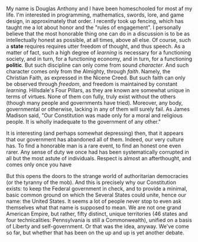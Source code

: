 <!--
I want to go to Hillsdale because...

good program
recommended by friends
group theory (?) fascinates me
would like to know more

hillsdale the program
math (why?)
3b1b, influences

I would like to go to Hillsdale because I believe it will be a beneficial opportunity to grow and gain experience.
I learned of Hillsdale from...
Recommended by...
Mentors?
What influence has XYZ had on your outlook on math? how and why?

Mrs.
Duarte, an important mentor, in important mentor in both school and Church, someone I have respected and looked up to for many years.

Duartes, Myhres.
Grant Sanderson, Brady Haran, parents, Matt Parker, Steven Strogatz, John Conway (_Requiescat In Pacem_), Ben Eater, Richard Rusczyk.
Francis Schaeffer, Nancy Pearcey, Stanley F.
Schmidt.

----------

Hillsdale is a conservative, Christian, classical liberal arts college  

1. a little about yourself
    - education
    - interests
    - future goals
2. hillsdale values are below; how do they align with your values
    - honor in conduct
    - honest in word & deed
    - dutiful in study ond service
    - respectful of the rights of others
    - ==[edu]==> self-gov't
3. the four pillars of HC
    - learning
    - character
    - faith
    - freedom
4. does knowing the four pillars change your outlook on HC?  
-->

My name is Douglas Anthony and I have been homeschooled for most af my life.
I'm interested in programming, mathematics, swords, lore, and game design, in approximately that order.
I recently took up fencing, which has taught me a lot about honor and the "rules of engagement".
I personally believe that the most honorable thing one can do in a discussion is to be as intellectually honest as possible, at all times, above all else.
Of course, such a **state** requires requires utter freedom of thought, and thus speech.
As a matter of fact, such a high degree of _learning_ is necessary for a functioning society, and in turn, for a functioning economy, and in turn, for a functioning **politic**.
But such discipline can only come from sound _character_.
And such character comes only from the Almighty, through _faith_.
Namely, the Christian Faith, as expressed in the Nicene Creed.
But such faith can only be observed through _freedom_, and freedom is maintained by constant _learning_.
Hillsdale's Four Pillars, as they are known are somewhat unique in terms of virtues.
None of them con fully, truly exist without the others (though many people and governments have tried).
Moreover, any body, governmental or otherwise, lacking in any of them will surely fail.
As James Madison said, "Our Constitution was made only for a moral and religious people.
It is wholly inadequate to the government of any other."  

It is interesting (and perhaps somewhat depressing) then, that it appears that our government has abandoned all of them.
Indeed, our very culture has.
To find a honorable man is a rare event, to find an honest one even rarer.
Any sense of duty we once had has been systematically corrupted in all but the most astute of individuals.
Respect is almost an afterthought, and comes only once you have <!-- dutifully played your part as a good little tape recorder, squawking back approved viewpoints. -->  

<!--
Even sadder, this is not unique to the political left.
Even Libertarians, it seems, are coming up with **approved** dogma.
There's nothing particularly wrong with doctrine&mdash;the Church has managed to do fine with it for years!&mdash;but the problems start when one expects others to blindly accept a given doctrine, as given, without proper motivation.
The Bible is, for Christians at the least, sufficient motivation for any doctrine.
But our culture extends further than that.
To use the language of CS (albeit inaccurately), Christianity goes "out of scope" before the culture does.
Because there is no set-in-stone, objective doctrine to which all of humanity adheres to, wo are forced to fall back on "Old Reliable": Observation.
Certain policies work and others don't.
For instance, it has been demonstrated to my satisfaction that a progressive income tax is ineffective at comparatively lessening the tax burden on poorer individuals.
But I could throw a stone in the state I live in (Washington) and hit three people who think differently than I do.
Is this a matter of opinion, or investigation?
I happen to believe that almost every question worth asking has an objective, ultimately knowable answer, and finding it is only a matter of sufficient investigation.
This goes for governmental policies, as well.
-->

But this opens the doors to the strange world of authoritarian democracies (or the tyranny of the mob).
And this is precisely why our Constitution exists: to keep the Federal government in check, and to provide a minimal, basic common ground on which the Several States could unite, hence our name: the United States.
It seems a lot of people never stop to even ask themselves what that name is supposed to mean.
We are not one grand American Empire, but rather, fifty distinct, unique territories (46 states and four technicalities: Pennsylvania is still a Commonwealth), unified on a basis of Liberty and self-government.
Or that was the idea, anyway.
We've come so far, but whether that has been on the up and up is yet another debate.  

<!--
My love of abstraction started when I was about 12, when I discovered a truly delightful zero-player game (cellular automaton) invented by John Conway called the Game of Life.
Its rules are quite simple: every generation, each cell is either living or dead.
A given cells state in the next generation is determined by its own state and the state of some number of its neighbors

(in this case, its eight nearest neighbors).
If a living cell has two or three living neighbors, it remains living and otherwise dies.
If a dead cell has _exactly_ three living neighbors, it comes to life and otherwise remains dead

These simple rules give way to incredibly intricate and organic systems--and suddenly, abstraction strikes.

What if we tried to succinctly describe all possible _similar_ sets of rules? The most common method describes Conway's Game with the string `8: {S: 2, 3; B: 3}`, or the shorter `S23B3`.
But what if we mess with his rules? Say exactly six rules will also bring a cell to life: `S23B36`.
Say we wanted a truly chaotic colony: `SB2`.
Say we wanted a way to describe all possible "creatures" (for that is what they are called) that propel themselves across the board.

These sorts of puzzles (and their delightfully elegant solutions) are precisely why I started down the path to higher Mathematics.
I was told my whole life that mathematics stays much the same as you go on: loads of computation, often blindly following unintuitive rules with no motivation, citing arcane names such as "the law of equality" (which is really an axiom, not a law.
It's presupposed to be true).
This is simply not the case.
After Calculus, Math takes a turn much for the better.
All af a sudden, Math is about solving puzzles rather than "exercises" or "problems".
You want exercises?
Go to the gym.
You want problem?
Tell the IRS you aren't going to pay your taxes anymore.
You want puzzles?
*That* is the heart of Mathematics.
Not rote computation or endless recall, but creative, motivated *puzzling*.
Mathematicians like to play games.
Math is just another game.
A game with many minigames: Arithmetic, Calculus, fluid dynamics, set theory, group theory, "The Monster", and others.
How can we mathematically (not programmatically!) predict what a given pattern will look like, say 300 generations from now, _without_ computing the 299 generations in between? Can we generalize this to all rulesets?
-->

<!-- signed-off-by: darkwater4213@pm.me -->
